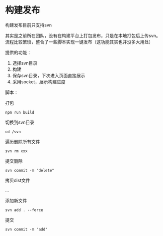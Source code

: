 # 构建发布

构建发布目前只支持svn

其实是之前所在团队，没有在构建平台上打包发布，只是在本地打包后上传svn。流程比较繁琐，整合了一些脚本实现一键发布（这功能其实也并没多大用处）

提供的功能：

1. 选择svn目录
2. 构建
3. 保存svn目录，下次进入页面直接展示
4. 采用socket，展示构建进度

脚本：

打包

```
npm run build
```

切换到svn目录

```
cd /svn
```

遍历删除所有文件

```
svn rm xxx
```

提交删除

```
svn commit -m "delete"
```

拷贝dist文件

...


添加新文件


```
svn add . --force
```

提交

```
svn commit -m "add"
```